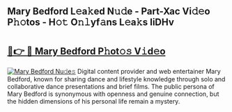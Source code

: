 ## Mary Bedford L𝚎a𝚔ed N𝚞𝚍e - Part-Xac Vi𝚍𝚎o P𝚑𝚘tos - H𝚘𝚝 O𝚗𝚕yf𝚊ns L𝚎a𝚔s IiDHv

# <h2><a href="http://kfdb13k.oniu.top/?m=Mary+Bedford">🔗👉 🔴 Mary Bedford P𝚑ot𝚘𝚜 V𝚒d𝚎o</a></h2>

[![Mary Bedford Nu𝚍e𝚜](https://i.imgur.com/0qMVB7G.gif)](http://kfdb13k.oniu.top/?m=Mary+Bedford)
Digital content provider and web entertainer Mary Bedford, known for sharing dance and lifestyle knowledge through solo and collaborative dance presentations and brief films. The public persona of Mary Bedford is synonymous with openness and genuine connection, but the hidden dimensions of his personal life remain a mystery.  
